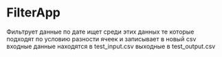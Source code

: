 # FilterApp

Фильтрует данные по дате
ищет среди этих данных те которые подходят по условию разности ячеек и записывает в новый csv
входные данные находятся в test_input.csv
выходные в test_output.csv
